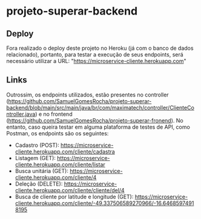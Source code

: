 # projeto-superar-backend

## Deploy

Fora realizado o deploy deste projeto no Heroku (já com o banco de dados relacionado), portanto, para testar a execução de seus endpoints, será necessário utilizar a URL: "https://microservice-cliente.herokuapp.com"

## Links

Outrossim, os endpoints utilizados, estão presentes no controller (https://github.com/SamuelGomesRocha/projeto-superar-backend/blob/main/src/main/java/br/com/maximatech/controller/ClienteController.java) e no frontend (https://github.com/SamuelGomesRocha/projeto-superar-fronend). No entanto, caso queira testar em alguma plataforma de testes de API, como Postman, os endpoints são os seguintes:

* Cadastro (POST): https://microservice-cliente.herokuapp.com/cliente/cadastra
* Listagem (GET): https://microservice-cliente.herokuapp.com/cliente/listar
* Busca unitária (GET): https://microservice-cliente.herokuapp.com/cliente/4
* Deleção (DELETE): https://microservice-cliente.herokuapp.com/cliente/cliente/del/4
* Busca de cliente por latitude e longitude (GET): https://microservice-cliente.herokuapp.com/cliente/-49.337506589270966/-16.64685974918195
